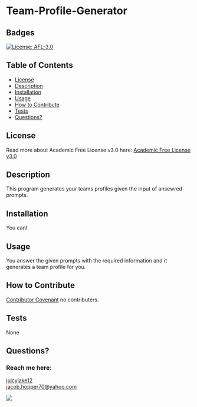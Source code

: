 # Team-Profile-Generator

  ## Badges
  [![License: AFL-3.0](https://img.shields.io/badge/License-AFL--3.0-lightgrey.svg)](https://opensource.org/licenses/AFL-3.0)
 
  ## Table of Contents

  * [License](#license)
  * [Description](#description)
  * [Installation](#installation)
  * [Usage](#usage)
  * [How to Contribute](#how-to-contribute)
  * [Tests](#tests)
  * [Questions?](#questions)
  
  ## License
  Read more about Academic Free License v3.0 here:
  [Academic Free License v3.0](https://opensource.org/licenses/AFL-3.0)
  
  ## Description
  This program generates your teams profiles given the input of ansewred prompts.
 
  ## Installation
  You cant
  
  ## Usage
  You answer the given prompts with the required information and it generates a team profile for you.
  
  ## How to Contribute
  [Contributor Covenant](https://www.contributor-covenant.org/) 
  no contributers.
 
  ## Tests
  None
  
  ## Questions?
  ### Reach me here: 
  [juicyjake12](https://github.com/juicyjake12)  
  jacob.hopper70@yahoo.com

  ![](../Pictures/Camera%20Roll/module%2010.png)